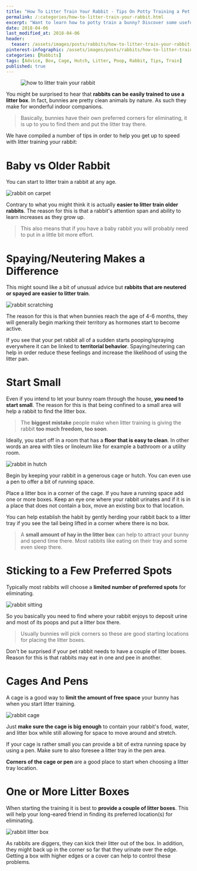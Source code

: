 ```yaml
---
title: "How To Litter Train Your Rabbit - Tips On Potty Training a Pet Bunny"
permalink: /:categories/how-to-litter-train-your-rabbit.html
excerpt: "Want to learn how to potty train a bunny? Discover some usefull tips on litter training your pet rabbit."
date: 2018-04-06
last_modified_at: 2018-04-06
header:
  teaser: /assets/images/posts/rabbits/how-to-litter-train-your-rabbit-teaser.jpg
pinterest-infographic: /assets/images/posts/rabbits/how-to-litter-train-your-rabbit-infographic.png
categories: [Rabbits]
tags: [Advice, Box, Cage, Hutch, Litter, Poop, Rabbit, Tips, Train]
published: true
---
```


<figure>
  <img src="{{ site.url }}/assets/images/posts/rabbits/how-to-litter-train-your-rabbit.jpg" alt="how to litter train your rabbit" class="title-banner">
</figure>

You might be surprised to hear that **rabbits can be easily trained to use a litter box**. In fact, bunnies are pretty clean animals by nature. As such they make for wonderful indoor companions.

> Basically, bunnies have their own preferred corners for eliminating, it is up to you to find them and put the litter tray there.

We have compiled a number of tips in order to help you get up to speed with litter training your rabbit:

# Baby vs Older Rabbit

You can start to litter train a rabbit at any age.

<img src="{{ site.url }}/assets/images/posts/rabbits/rabbit-on-carpet.jpg" alt="rabbit on carpet" class="align-right">

Contrary to what you might think it is actually **easier to litter train older rabbits**. The reason for this is that a rabbit's attention span and ability to learn increases as they grow up.

> This also means that if you have a baby rabbit you will probably need to put in a little bit more effort.

# Spaying/Neutering Makes a Difference

This might sound like a bit of unusual advice but **rabbits that are neutered or spayed are easier to litter train**.

<img src="{{ site.url }}/assets/images/posts/rabbits/rabbit-scratching.jpg" alt="rabbit scratching" class="align-right">

The reason for this is that when bunnies reach the age of 4-6 months, they will generally begin marking their territory as hormones start to become active.

If you see that your pet rabbit all of a sudden starts pooping/spraying everywhere it can be linked to **territorial behavior**. Spaying/neutering can help in order reduce these feelings and increase the likelihood of using the litter pan.

# Start Small

Even if you intend to let your bunny roam through the house, **you need to start small**. The reason for this is that being confined to a small area will help a rabbit to find the litter box. 

> The **biggest mistake** people make when litter training is giving the rabbit **too much freedom, too soon**.

Ideally, you start off in a room that has a **floor that is easy to clean**. In other words an area with tiles or linoleum like for example a bathroom or a utility room.

<img src="{{ site.url }}/assets/images/posts/rabbits/rabbit-in-hutch.jpg" alt="rabbit in hutch" class="align-right">

Begin by keeping your rabbit in a generous cage or hutch. You can even use a pen to offer a bit of running space.

Place a litter box in a corner of the cage. If you have a running space add one or more boxes. Keep an eye one where your rabbit urinates and if it is in a place that does not contain a box, move an existing box to that location.

You can help establish the habit by gently herding your rabbit back to a litter tray if you see the tail being lifted in a corner where there is no box.

> A **small amount of hay in the litter box** can help to attract your bunny and spend time there. Most rabbits like eating on their tray and some even sleep there.

# Sticking to a Few Preferred Spots

Typically most rabbits will choose a **limited number of preferred spots** for eliminating.

<img src="{{ site.url }}/assets/images/posts/rabbits/rabbit-sitting.jpg" alt="rabbit sitting" class="align-right">

So you basically you need to find where your rabbit enjoys to deposit urine and most of its poops and put a litter box there.

> Usually bunnies will pick corners so these are good starting locations for placing the litter boxes.

Don't be surprised if your pet rabbit needs to have a couple of litter boxes. Reason for this is that rabbits may eat in one and pee in another.

# Cages And Pens

A cage is a good way to **limit the amount of free space** your bunny has when you start litter training.

<img src="{{ site.url }}/assets/images/posts/rabbits/rabbit-cage.jpg" alt="rabbit cage" class="align-right">

Just **make sure the cage is big enough** to contain your rabbit's food, water, and litter box while still allowing for space to move around and stretch.

If your cage is rather small you can provide a bit of extra running space by using a pen. Make sure to also foresee a litter tray in the pen area.

**Corners of the cage or pen** are a good place to start when choosing a litter tray location.

# One or More Litter Boxes

When starting the training it is best to **provide a couple of litter boxes**. This will help your long-eared friend in finding its preferred location(s) for eliminating.

<img src="{{ site.url }}/assets/images/posts/rabbits/rabbit-litter-box.jpg" alt="rabbit litter box" class="align-right">

As rabbits are diggers, they can kick their litter out of the box. In addition, they might back up in the corner so far that they urinate over the edge. Getting a box with higher edges or a cover can help to control these problems.

